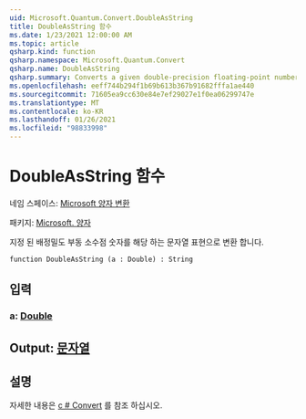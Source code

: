 ```yaml
---
uid: Microsoft.Quantum.Convert.DoubleAsString
title: DoubleAsString 함수
ms.date: 1/23/2021 12:00:00 AM
ms.topic: article
qsharp.kind: function
qsharp.namespace: Microsoft.Quantum.Convert
qsharp.name: DoubleAsString
qsharp.summary: Converts a given double-precision floating-point number to an equivalent string representation.
ms.openlocfilehash: eeff744b294f1b69b613b367b91682fffa1ae440
ms.sourcegitcommit: 71605ea9cc630e84e7ef29027e1f0ea06299747e
ms.translationtype: MT
ms.contentlocale: ko-KR
ms.lasthandoff: 01/26/2021
ms.locfileid: "98833998"
---
```

# <a name="doubleasstring-function"></a>DoubleAsString 함수

네임 스페이스: [Microsoft 양자 변환](xref:Microsoft.Quantum.Convert)

패키지: [Microsoft. 양자](https://nuget.org/packages/Microsoft.Quantum.QSharp.Core)


지정 된 배정밀도 부동 소수점 숫자를 해당 하는 문자열 표현으로 변환 합니다.

```qsharp
function DoubleAsString (a : Double) : String
```


## <a name="input"></a>입력

### <a name="a--double"></a>a: [Double](xref:microsoft.quantum.lang-ref.double)





## <a name="output--string"></a>Output: [문자열](xref:microsoft.quantum.lang-ref.string)



## <a name="remarks"></a>설명

자세한 내용은 [c # Convert](https://docs.microsoft.com/dotnet/api/system.convert.tostring?view=netframework-4.7.1#System_Convert_ToString_System_Double_) 를 참조 하십시오.